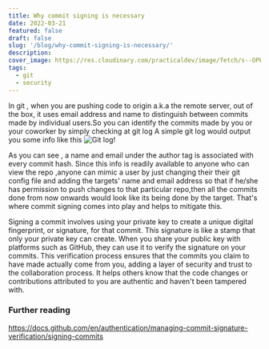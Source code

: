 ```yaml
---
title: Why commit signing is necessary
date: 2022-03-21
featured: false
draft: false
slug: '/blog/why-commit-signing-is-necessary/'
description:
cover_image: https://res.cloudinary.com/practicaldev/image/fetch/s--OPEh7WV8--/c_imagga_scale,f_auto,fl_progressive,h_420,q_auto,w_1000/https://zupimages.net/up/19/14/0oul.png
tags:
  - git
  - security
---
```


In git , when you are pushing code to origin a.k.a the remote server, out of the box, it uses email address and name to distinguish between commits made by individual users.So you can identify the commits made by you or your coworker by simply checking at git log
A simple git log would output you some info like this
![Git log!](https://i.imgur.com/FxvBZv6.png)

As you can see , a name and email under the author tag is associated with every commit hash.
Since this info is readily available to anyone who can view the repo ,anyone can mimic a user by just changing their their git config file and adding the targets' name and email address so that if he/she has permission to push changes to that particular repo,then all the commits done from now onwards would look like its being done by the target. That's where commit signing comes into play and helps to mitigate this.

Signing a commit involves using your private key to create a unique digital fingerprint, or signature, for that commit. This signature is like a stamp that only your private key can create. When you share your public key with platforms such as GitHub, they can use it to verify the signature on your commits. This verification process ensures that the commits you claim to have made actually come from you, adding a layer of security and trust to the collaboration process. It helps others know that the code changes or contributions attributed to you are authentic and haven't been tampered with.

### Further reading

https://docs.github.com/en/authentication/managing-commit-signature-verification/signing-commits
